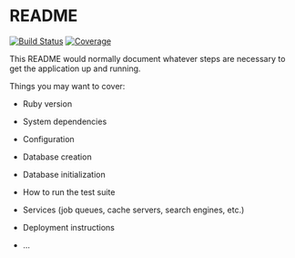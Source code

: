 # README
[![Build Status](https://travis-ci.com/colintalex/cta_portfolio.svg?branch=main)](https://travis-ci.com/colintalex/cta_portfolio)
[![Coverage](https://colintalex.github.io/cta_portfolio/badge.svg)](https://github.com/colintalex/cta_portfolio)

This README would normally document whatever steps are necessary to get the
application up and running.

Things you may want to cover:

* Ruby version

* System dependencies

* Configuration

* Database creation

* Database initialization

* How to run the test suite

* Services (job queues, cache servers, search engines, etc.)

* Deployment instructions

* ...
